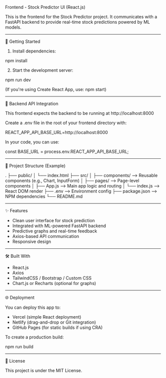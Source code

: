 Frontend - Stock Predictor UI (React.js)

This is the frontend for the Stock Predictor project. It communicates with a FastAPI backend to provide real-time stock predictions powered by ML models.

------------------------------------------------------------

🚀 Getting Started

1. Install dependencies:

npm install

2. Start the development server:

npm run dev

(If you're using Create React App, use: npm start)

------------------------------------------------------------

🔗 Backend API Integration

This frontend expects the backend to be running at http://localhost:8000

Create a .env file in the root of your frontend directory with:

REACT_APP_API_BASE_URL=http://localhost:8000

In your code, you can use:

const BASE_URL = process.env.REACT_APP_API_BASE_URL;

------------------------------------------------------------

📁 Project Structure (Example)

.
├── public/
│   └── index.html
├── src/
│   ├── components/              --> Reusable components (e.g., Chart, InputForm)
│   ├── pages/                   --> Page-level components
│   ├── App.js                   --> Main app logic and routing
│   └── index.js                 --> React DOM render
├── .env                         --> Environment config
├── package.json                 --> NPM dependencies
└── README.md

------------------------------------------------------------

✨ Features

- Clean user interface for stock prediction
- Integrated with ML-powered FastAPI backend
- Predictive graphs and real-time feedback
- Axios-based API communication
- Responsive design

------------------------------------------------------------

🛠 Built With

- React.js
- Axios
- TailwindCSS / Bootstrap / Custom CSS
- Chart.js or Recharts (optional for graphs)

------------------------------------------------------------

🌐 Deployment

You can deploy this app to:

- Vercel (simple React deployment)
- Netlify (drag-and-drop or Git integration)
- GitHub Pages (for static builds if using CRA)

To create a production build:

npm run build

------------------------------------------------------------

📜 License

This project is under the MIT License.